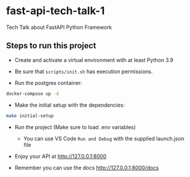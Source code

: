 # fast-api-tech-talk-1
Tech Talk about FastAPI Python Framework


## Steps to run this project

- Create and activate a virtual environment with at least Python 3.9

- Be sure that `scripts/init.sh` has execution permissions.

- Run the postgres container:

```sh
docker-compose up -d
```

- Make the initial setup with the dependencies:

```sh
make initial-setup
```

- Run the project (Make sure to load .env variables)
    -  You can use VS Code `Run and Debug` with the supplied launch.json file

- Enjoy your API at http://127.0.0.1:8000
- Remember you can use the docs http://127.0.0.1:8000/docs